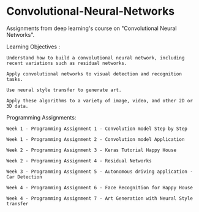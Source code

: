 # Convolutional-Neural-Networks

Assignments from deep learning's course on "Convolutional Neural Networks".

Learning Objectives :

	Understand how to build a convolutional neural network, including recent variations such as residual networks.

	Apply convolutional networks to visual detection and recognition tasks.

	Use neural style transfer to generate art.

	Apply these algorithms to a variety of image, video, and other 2D or 3D data.


Programming Assignments:

	Week 1 - Programming Assignment 1 - Convolution model Step by Step

	Week 1 - Programming Assignment 2 - Convolution model Application

	Week 2 - Programming Assignment 3 - Keras Tutorial Happy House

	Week 2 - Programming Assignment 4 - Residual Networks

	Week 3 - Programming Assignment 5 - Autonomous driving application - Car Detection

	Week 4 - Programming Assignment 6 - Face Recognition for Happy House

	Week 4 - Programming Assignment 7 - Art Generation with Neural Style transfer

